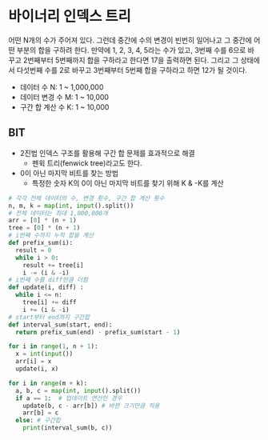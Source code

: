# 바이너리 인덱스 트리

어떤 N개의 수가 주어져 있다. 그런데 중간에 수의 변경이 빈번히 일어나고 그 중간에 어떤 부분의 합을 구하려 한다. 만약에 1, 2, 3, 4, 5라는 수가 있고, 3번째 수를 6으로 바꾸고 2번째부터 5번째까지 합을 구하라고 한다면 17을 출력하면 된다. 그리고 그 상태에서 다섯번째 수를 2로 바꾸고 3번째부터 5번째 합을 구하라고 하면 12가 될 것이다.

- 데이터 수 N: 1 ~ 1,000,000
- 데이터 변경 수 M: 1 ~ 10,000
- 구간 합 계산 수 K: 1 ~ 10,000

## BIT

- 2진법 인덱스 구조를 활용해 구간 합 문제를 효과적으로 해결
  - 펜윅 트리(fenwick tree)라고도 한다.
- 0이 아닌 마지막 비트를 찾는 방법
  - 특정한 숫자 K의 0이 아닌 마지막 비트를 찾기 위해 K & -K를 계산

```py
# 각각 전체 데이터의 수, 변경 횟수, 구간 합 계산 횟수
n, m, k = map(int, input().split())
# 전체 데이터는 최대 1,000,000개
arr = [0] * (n + 1)
tree = [0] * (n + 1)
# i번째 수까지 누적 합을 계산
def prefix_sum(i):
  result = 0
  while i > 0:
    result += tree[i]
    i -= (i & -i)
# i번째 수를 diff만큼 더함
def update(i, diff) :
  while i <= n:
    tree[i] += diff
    i += (i & -i)
# start부터 end까지 구간합
def interval_sum(start, end):
  return prefix_sum(end) - prefix_sum(start - 1)

for i in range(1, n + 1):
  x = int(input())
  arr[i] = x
  update(i, x)

for i in range(m + k):
  a, b, c = map(int, input().split())
  if a == 1:  # 업데이트 연산인 경우
    update(b, c - arr[b]) # 바뀐 크기만큼 적용
    arr[b] = c
  else: # 구간합
    print(interval_sum(b, c))
```